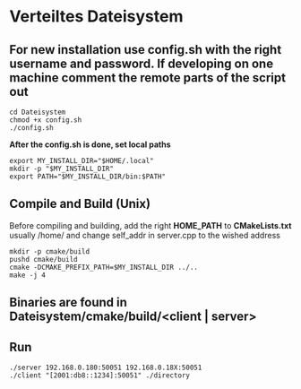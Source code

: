 # Verteiltes Dateisystem

## For new installation use config.sh with the right username and password. If developing on one machine comment the remote parts of the script out
    cd Dateisystem
    chmod +x config.sh
    ./config.sh

**After the config.sh is done, set local paths**

    export MY_INSTALL_DIR="$HOME/.local"
    mkdir -p "$MY_INSTALL_DIR"
    export PATH="$MY_INSTALL_DIR/bin:$PATH"
## Compile and Build (Unix) 
Before compiling and building, add the right **HOME_PATH** to **CMakeLists.txt** usually /home/<user> and change self_addr in server.cpp to the wished address

    mkdir -p cmake/build
    pushd cmake/build
    cmake -DCMAKE_PREFIX_PATH=$MY_INSTALL_DIR ../..
    make -j 4


## Binaries are found in Dateisystem/cmake/build/<client | server>


## Run
    ./server 192.168.0.180:50051 192.168.0.18X:50051
    ./client "[2001:db8::1234]:50051" ./directory
